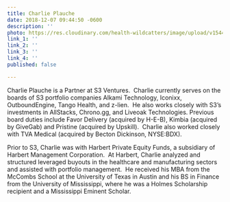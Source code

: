 ```yaml
---
title: Charlie Plauche
date: 2018-12-07 09:44:50 -0600
description: ''
photo: https://res.cloudinary.com/health-wildcatters/image/upload/v1544197509/image.png
link_1: ''
link_2: ''
link_3: ''
link_4: ''
published: false

---
```

Charlie Plauche is a Partner at S3 Ventures.  Charlie currently serves on the boards of S3 portfolio companies Alkami Technology, Iconixx, OutboundEngine, Tango Health, and z-lien.  He also works closely with S3’s investments in AllStacks, Chrono.gg, and Liveoak Technologies. Previous board duties include Favor Delivery (acquired by H-E-B), Kimbia (acquired by GiveGab) and Pristine (acquired by Upskill).  Charlie also worked closely with TVA Medical (acquired by Becton Dickinson, NYSE:BDX). 

Prior to S3, Charlie was with Harbert Private Equity Funds, a subsidiary of Harbert Management Corporation.  At Harbert, Charlie analyzed and structured leveraged buyouts in the healthcare and manufacturing sectors and assisted with portfolio management.  He received his MBA from the McCombs School at the University of Texas in Austin and his BS in Finance from the University of Mississippi, where he was a Holmes Scholarship recipient and a Mississippi Eminent Scholar.